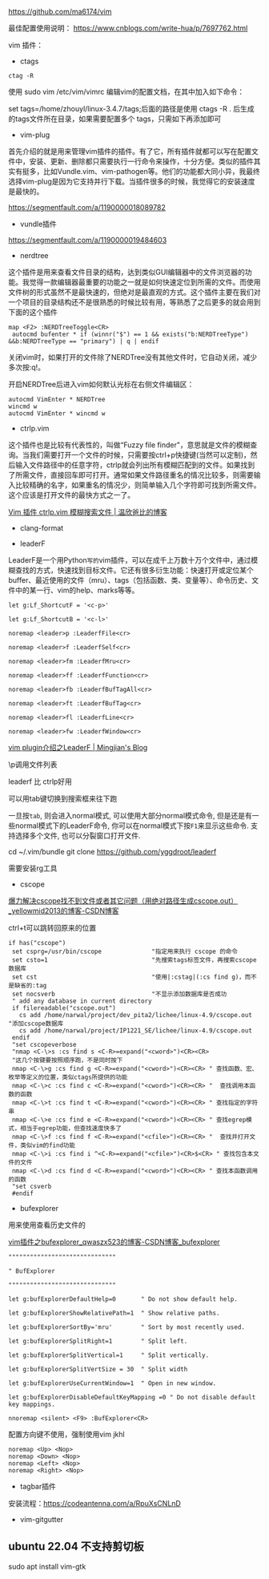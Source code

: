 https://github.com/ma6174/vim

最佳配置使用说明：
https://www.cnblogs.com/write-hua/p/7697762.html





vim 插件：

-   ctags

```
ctag -R
```

使用 sudo vim /etc/vim/vimrc 编辑vim的配置文档，在其中加入如下命令：

set tags=/home/zhouyl/linux-3.4.7/tags;后面的路径是使用 ctags -R . 后生成的tags文件所在目录，如果需要配置多个 tags，只需如下再添加即可



- vim-plug

首先介绍的就是用来管理vim插件的插件。有了它，所有插件就都可以写在配置文件中，安装、更新、删除都只需要执行一行命令来操作，十分方便。类似的插件其实有挺多，比如Vundle.vim、vim-pathogen等。他们的功能都大同小异，我最终选择vim-plug是因为它支持并行下载。当插件很多的时候，我觉得它的安装速度是最快的。

https://segmentfault.com/a/1190000018089782

- vundle插件

https://segmentfault.com/a/1190000019484603

- nerdtree

这个插件是用来查看文件目录的结构，达到类似GUI编辑器中的文件浏览器的功能。我觉得一款编辑器最重要的功能之一就是如何快速定位到所需的文件。而使用文件树的形式虽然不是最快速的，但绝对是最直观的方式。这个插件主要在我们对一个项目的目录结构还不是很熟悉的时候比较有用，等熟悉了之后更多的就会用到下面的这个插件

```
map <F2> :NERDTreeToggle<CR>
 autocmd bufenter * if (winnr("$") == 1 && exists("b:NERDTreeType") &&b:NERDTreeType == "primary") | q | endif
```

关闭vim时，如果打开的文件除了NERDTree没有其他文件时，它自动关闭，减少多次按:q!。

开启NERDTree后进入vim如何默认光标在右侧文件编辑区：

```
autocmd VimEnter * NERDTree
wincmd w
autocmd VimEnter * wincmd w
```

- ctrlp.vim 

这个插件也是比较有代表性的，叫做“Fuzzy file finder"，意思就是文件的模糊查询。当我们需要打开一个文件的时候，只需要按ctrl+p快捷键(当然可以定制)，然后输入文件路径中的任意字符，ctrlp就会列出所有模糊匹配到的文件。如果找到了所需文件，直接回车即可打开。通常如果文件路径重名的情况比较多，则需要输入比较精确的名字，如果重名的情况少，则简单输入几个字符即可找到所需文件。这个应该是打开文件的最快方式之一了。

[Vim 插件 ctrlp.vim 模糊搜索文件 | 温欣爸比的博客](https://wxnacy.com/2017/09/23/vim-plugin-ctrlp/)

- clang-format

- leaderF

LeaderF是一个用Python`写的`vim插件，可以在成千上万数十万个文件中，通过模糊查找的方式，快速找到目标文件。它还有很多衍生功能：快速打开或定位某个buffer、最近使用的文件（mru）、tags（包括函数、类、变量等）、命令历史、文件中的某一行、vim的help、marks等等。

```
let g:Lf_ShortcutF = '<c-p>'

let g:Lf_ShortcutB = '<c-l>'

noremap <leader>p :LeaderfFile<cr>

noremap <leader>f :LeaderfSelf<cr>

noremap <leader>fm :LeaderfMru<cr>

noremap <leader>ff :LeaderfFunction<cr>

noremap <leader>fb :LeaderfBufTagAll<cr>

noremap <leader>ft :LeaderfBufTag<cr>

noremap <leader>fl :LeaderfLine<cr>

noremap <leader>fw :LeaderfWindow<cr>
```

[vim plugin介绍之LeaderF | Mingjian's Blog](https://retzzz.github.io/dc9af5aa/)

\p调用文件列表

leaderf 比 ctrlp好用

可以用tab键切换到搜索框来往下跑

一旦按`tab`, 则会进入normal模式, 可以使用大部分normal模式命令, 但是还是有一些normal模式下的LeaderF命令, 你可以在normal模式下按`F1`来显示这些命令. 支持选择多个文件, 也可以分裂窗口打开文件.

cd ~/.vim/bundle
git clone https://github.com/yggdroot/leaderf

需要安装rg工具







- cscope

[爆力解决cscope找不到文件或者其它问题（用绝对路径生成cscope.out）_yellowmid2013的博客-CSDN博客](https://blog.csdn.net/yellowmid2013/article/details/106569166)

ctrl+t可以跳转回原来的位置

```
if has("cscope")
 set csprg=/usr/bin/cscope              "指定用来执行 cscope 的命令                                                                   
 set csto=1                             "先搜索tags标签文件，再搜索cscope数据库
 set cst                                "使用|:cstag|(:cs find g)，而不是缺省的:tag
 set nocsverb                           "不显示添加数据库是否成功
 " add any database in current directory
 if filereadable("cscope.out")
   cs add /home/narwal/project/dev_pita2/lichee/linux-4.9/cscope.out                   "添加cscope数据库
   cs add /home/narwal/project/IP1221_SE/lichee/linux-4.9/cscope.out
 endif
 "set cscopeverbose
 "nmap <C-\>s :cs find s <C-R>=expand("<cword>")<CR><CR>
 "这几个按键要按照顺序跑，不是同时按下
 nmap <C-\>g :cs find g <C-R>=expand("<cword>")<CR><CR> " 查找函数、宏、枚举等定义的位置，类似ctags所提供的功能
 nmap <C-\>c :cs find c <C-R>=expand("<cword>")<CR><CR> "  查找调用本函数的函数
 nmap <C-\>t :cs find t <C-R>=expand("<cword>")<CR><CR> " 查找指定的字符串
 nmap <C-\>e :cs find e <C-R>=expand("<cword>")<CR><CR> " 查找egrep模式，相当于egrep功能，但查找速度快多了
 nmap <C-\>f :cs find f <C-R>=expand("<cfile>")<CR><CR> "  查找并打开文件，类似vim的find功能
 nmap <C-\>i :cs find i ^<C-R>=expand("<cfile>")<CR>$<CR> " 查找包含本文件的文件
 nmap <C-\>d :cs find d <C-R>=expand("<cword>")<CR><CR> " 查找本函数调用的函数
 "set csverb         
 #endif
```



- bufexplorer

用来使用查看历史文件的

[vim插件之bufexplorer_qwaszx523的博客-CSDN博客_bufexplorer](https://blog.csdn.net/qwaszx523/article/details/77853441)

```
""""""""""""""""""""""""""""""

" BufExplorer

""""""""""""""""""""""""""""""

let g:bufExplorerDefaultHelp=0       " Do not show default help.

let g:bufExplorerShowRelativePath=1  " Show relative paths.

let g:bufExplorerSortBy='mru'        " Sort by most recently used.

let g:bufExplorerSplitRight=1        " Split left.

let g:bufExplorerSplitVertical=1     " Split vertically.

let g:bufExplorerSplitVertSize = 30  " Split width

let g:bufExplorerUseCurrentWindow=1  " Open in new window.

let g:bufExplorerDisableDefaultKeyMapping =0 " Do not disable default key mappings.

nnoremap <silent> <F9> :BufExplorer<CR>
```

配置方向键不使用，强制使用vim jkhl

```
noremap <Up> <Nop>
noremap <Down> <Nop>
noremap <Left> <Nop>
noremap <Right> <Nop>
```

-   tagbar插件

安装流程：https://codeantenna.com/a/RpuXsCNLnD

-   vim-gitgutter


## ubuntu 22.04 不支持剪切板
sudo apt install vim-gtk
